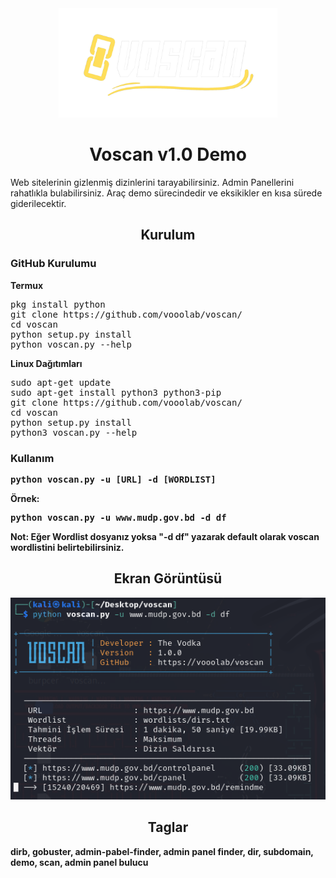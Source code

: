 <div align="center">
  <img src="https://raw.githubusercontent.com/vooolab/voscan/main/git-images/banner.jpeg" style="width: 350px;"/>
</div>

<h1 align="center">
Voscan v1.0 Demo
</h1>
Web sitelerinin gizlenmiş dizinlerini tarayabilirsiniz. Admin Panellerini rahatlıkla bulabilirsiniz. Araç demo sürecindedir ve eksikikler en kısa sürede giderilecektir.
<h2 align="center">
Kurulum
</h2>
<h3>GitHub Kurulumu</h3>
<b>Termux</b>
<pre>pkg install python
git clone https://github.com/vooolab/voscan/
cd voscan
python setup.py install
python voscan.py --help</pre>
<b>Linux Dağıtımları</b>
<pre>sudo apt-get update
sudo apt-get install python3 python3-pip
git clone https://github.com/vooolab/voscan/
cd voscan
python setup.py install
python3 voscan.py --help</pre>
<b>

<h3>Kullanım</h3>
<pre>python voscan.py -u [URL] -d [WORDLIST]</pre>

Örnek:
<pre>python voscan.py -u www.mudp.gov.bd -d df</pre>
Not: Eğer Wordlist dosyanız yoksa "-d df" yazarak default olarak voscan wordlistini belirtebilirsiniz.

<h2 align="center">
Ekran Görüntüsü
</h2>
<div align="center">
  <img src="https://raw.githubusercontent.com/vooolab/voscan/main/git-images/ss1.png"/>
</div>

<h2 align="center">
Taglar
</h2>
dirb, gobuster, admin-pabel-finder, admin panel finder, dir, subdomain, demo, scan, admin panel bulucu
